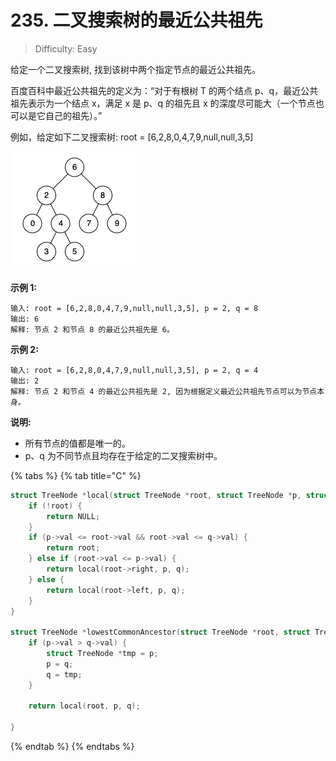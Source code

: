 # 235. 二叉搜索树的最近公共祖先

> Difficulty: Easy

给定一个二叉搜索树, 找到该树中两个指定节点的最近公共祖先。

百度百科中最近公共祖先的定义为：“对于有根树 T 的两个结点 p、q，最近公共祖先表示为一个结点 x，满足 x 是 p、q 的祖先且 x 的深度尽可能大（一个节点也可以是它自己的祖先）。”

例如，给定如下二叉搜索树: root = \[6,2,8,0,4,7,9,null,null,3,5\]

![](../.gitbook/assets/image%20%288%29.png)

**示例 1:**

```text
输入: root = [6,2,8,0,4,7,9,null,null,3,5], p = 2, q = 8
输出: 6 
解释: 节点 2 和节点 8 的最近公共祖先是 6。
```

**示例 2:**

```text
输入: root = [6,2,8,0,4,7,9,null,null,3,5], p = 2, q = 4
输出: 2
解释: 节点 2 和节点 4 的最近公共祖先是 2, 因为根据定义最近公共祖先节点可以为节点本身。
```

**说明:**

* 所有节点的值都是唯一的。
* p、q 为不同节点且均存在于给定的二叉搜索树中。

{% tabs %}
{% tab title="C" %}
```c
struct TreeNode *local(struct TreeNode *root, struct TreeNode *p, struct TreeNode *q) {
    if (!root) {
        return NULL;
    }
    if (p->val <= root->val && root->val <= q->val) {
        return root;
    } else if (root->val <= p->val) {
        return local(root->right, p, q);
    } else {
        return local(root->left, p, q);
    }
}

struct TreeNode *lowestCommonAncestor(struct TreeNode *root, struct TreeNode *p, struct TreeNode *q) {
    if (p->val > q->val) {
        struct TreeNode *tmp = p;
        p = q;
        q = tmp;
    }

    return local(root, p, q);

}
```
{% endtab %}
{% endtabs %}

